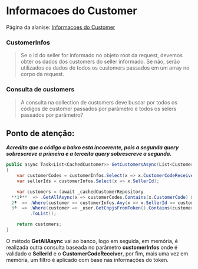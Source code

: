 # Informacoes do Customer

Página da alanise: [Informacoes do Customer](../Informacoes%20do%20Customer%20ba2f702c3656438f920b44dc7cedd1e0.md) 

### CustomerInfos

> Se o Id do seller for informado no objeto root da request, devemos obter os dados dos customers do seller informado.
Se não, serão utilizados os dados de todos os customers passados em um array no corpo da request.
> 

### Consulta de customers

> A consulta na collection de customers deve buscar por todos os códigos de customer passados por parâmetro e todos os selers passados por parâmetro?
> 

## Ponto de atenção:

***Acredito que o código a baixo esta incoerente, pois a segunda query sobrescreve a primeira e a terceita query sobrescreve a segunda.***

```csharp
public async Task<List<CachedCustomer>> GetCustomersAsync(List<CustomerInfoDto> customerInfos)
{
    var customerCodes = customerInfos.Select(x => x.CustomerCodeReceiver);
    var sellerIds = customerInfos.Select(x => x.SellerId);

    var customers = (await _cachedCustomerRepository
  **1ª**  => .GetAllAsync(x => customerCodes.Contains(x.CustomerCode) && sellerIds.Contains(x.Seller.Id)))
  2ª  => .Where(customer => customerInfos.Any(x => x.SellerId == customer.Seller.Id && x.CustomerCodeReceiver == customer.CustomerCode))
  3ª  => .Where(customer => _user.GetCnpjsFromToken().Contains(customer.Cnpj) && _user.GetSellersGuidIdFromToken().Contains(customer.Seller.Id))
         .ToList();

    return customers;
}
```

O método **GetAllAsync** vai ao banco, logo em seguida, em memória, é realizada outra consulta baseada no parâmetro **customerInfos** onde é validado o **SellerId** e o **CustomerCodeReceiver**, por fim, mais uma vez em memória, um filtro é aplicado com base nas informações do token.
